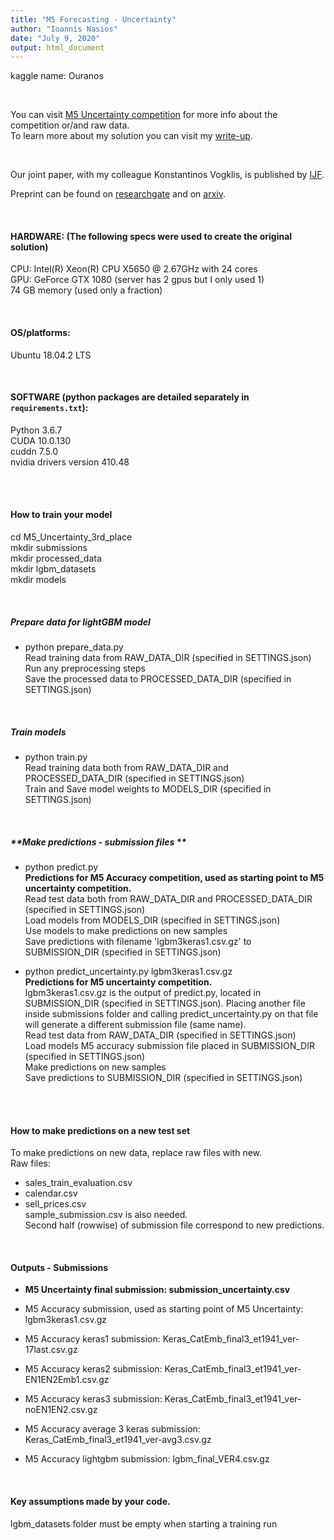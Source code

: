 ```yaml
---
title: "M5 Forecasting - Uncertainty"
author: "Ioannis Nasios"
date: "July 9, 2020"
output: html_document
---
```


kaggle name: Ouranos  

<br />  

You can visit [M5 Uncertainty competition](https://www.kaggle.com/c/m5-forecasting-uncertainty/) for more info about the competition or/and raw data.  
To learn more about my solution you can visit my [write-up](https://www.kaggle.com/c/m5-forecasting-uncertainty/discussion/166875).  

<br />

Our joint paper, with  my colleague Konstantinos Vogklis, is published by [IJF](https://www.sciencedirect.com/science/article/pii/S0169207022000012).  

Preprint can be found on [researchgate](https://www.researchgate.net/publication/358384908_Blending_gradient_boosted_trees_and_neural_networks_for_point_and_probabilistic_forecasting_of_hierarchical_time_series) and on [arxiv](https://arxiv.org/abs/2310.13029).  

<br />

#### **HARDWARE: (The following specs were used to create the original solution)**  
CPU: Intel(R) Xeon(R) CPU X5650  @ 2.67GHz with 24 cores  
GPU: GeForce GTX 1080 (server has 2 gpus but I only used 1)  
74 GB memory (used only a fraction)    

<br />
  
#### **OS/platforms:**   
Ubuntu 18.04.2 LTS  

<br />

#### **SOFTWARE (python packages are detailed separately in `requirements.txt`):**
Python 3.6.7  
CUDA 10.0.130  
cuddn 7.5.0  
nvidia drivers version 410.48  

<br />  
<br />  


#### **How to train your model**
cd M5_Uncertainty_3rd_place  
mkdir submissions  
mkdir processed_data  
mkdir lgbm_datasets  
mkdir models    

<br />

##### **Prepare data for lightGBM model**  
* python prepare_data.py  
Read training data from RAW_DATA_DIR (specified in SETTINGS.json)  
Run any preprocessing steps  
Save the processed data to PROCESSED_DATA_DIR (specified in SETTINGS.json)  

<br />

##### **Train models**  
* python train.py  
Read training data both from RAW_DATA_DIR and PROCESSED_DATA_DIR (specified in SETTINGS.json)  
Train and Save model weights to MODELS_DIR (specified in SETTINGS.json)  

<br />

##### **Make predictions - submission files **  
* python predict.py  
**Predictions for M5 Accuracy competition, used as starting point to M5 uncertainty competition.**  
Read test data both from RAW_DATA_DIR and PROCESSED_DATA_DIR (specified in SETTINGS.json)  
Load models from MODELS_DIR (specified in SETTINGS.json)  
Use models to make predictions on new samples  
Save predictions with filename 'lgbm3keras1.csv.gz' to SUBMISSION_DIR (specified in SETTINGS.json)  

* python predict_uncertainty.py lgbm3keras1.csv.gz  
**Predictions for M5 uncertainty competition.**  
lgbm3keras1.csv.gz is the output of predict.py, located in SUBMISSION_DIR (specified in SETTINGS.json). Placing another file inside submissions folder and calling predict_uncertainty.py on that file will generate a different submission file (same name).  
Read test data from RAW_DATA_DIR (specified in SETTINGS.json)  
Load models M5 accuracy submission file placed in SUBMISSION_DIR (specified in SETTINGS.json)  
Make predictions on new samples  
Save predictions to SUBMISSION_DIR (specified in SETTINGS.json)  


 

  
<br />  
<br />  


#### **How to make predictions on a new test set**
To make predictions on new data, replace raw files with new.   
Raw files:  
- sales_train_evaluation.csv  
- calendar.csv  
- sell_prices.csv  
sample_submission.csv is also needed.   
Second half (rowwise) of submission file correspond to new predictions.  

<br /> 


#### **Outputs - Submissions**
* **M5 Uncertainty final submission: submission_uncertainty.csv**
* M5 Accuracy submission, used as starting point of M5 Uncertainty: lgbm3keras1.csv.gz  

* M5 Accuracy keras1 submission: Keras_CatEmb_final3_et1941_ver-17last.csv.gz  
* M5 Accuracy keras2 submission: Keras_CatEmb_final3_et1941_ver-EN1EN2Emb1.csv.gz  
* M5 Accuracy keras3 submission: Keras_CatEmb_final3_et1941_ver-noEN1EN2.csv.gz  

* M5 Accuracy average 3 keras submission: Keras_CatEmb_final3_et1941_ver-avg3.csv.gz
* M5 Accuracy lightgbm submission: lgbm_final_VER4.csv.gz  

<br />


#### **Key assumptions made by your code.**  
lgbm_datasets folder must be empty when starting a training run


<br />

